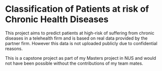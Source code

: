 # Classification of Patients at risk of Chronic Health Diseases
This project aims to predict patients at high-risk of suffering from chronic diseases in a telehealth firm and is based on real data provided by the partner firm. However this data is not uploaded publicly due to confidential reasons.

This is a capstone project as part of my Masters project in NUS and would not have been possible without the contributions of my team mates.

